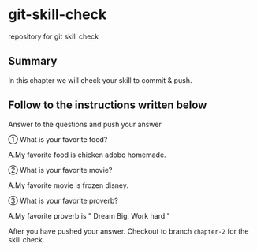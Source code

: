 # git-skill-check
repository for git skill check

## Summary
In this chapter we will check your skill to commit & push.

## Follow to the instructions written below
Answer to the questions and push your answer

① What is your favorite food?

A.My favorite food is chicken adobo homemade.

② What is your favorite movie?

A.My favorite movie is frozen disney.

③ What is your favorite proverb?

A.My favorite proverb is " Dream Big, Work hard "

After you have pushed your answer. Checkout to branch `chapter-2` for the skill check.
